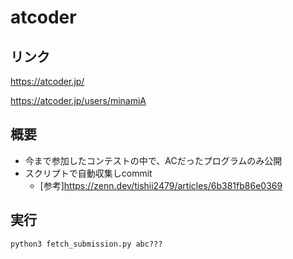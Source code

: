 # atcoder

## リンク
<https://atcoder.jp/>

<https://atcoder.jp/users/minamiA>

## 概要
* 今まで参加したコンテストの中で、ACだったプログラムのみ公開
* スクリプトで自動収集しcommit
  * [参考]<https://zenn.dev/tishii2479/articles/6b381fb86e0369>

## 実行
`python3 fetch_submission.py abc???`
